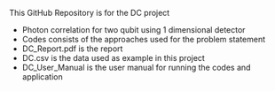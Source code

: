 This GitHub Repository is for the DC project
- Photon correlation for two qubit using 1 dimensional detector
- Codes consists of the approaches used for the problem statement
- DC_Report.pdf is the report
- DC.csv is the data used as example in this project
- DC_User_Manual is the user manual for running the codes and application
